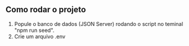 ## Como rodar o projeto
1. Popule o banco de dados (JSON Server) rodando o script no teminal "npm run seed".
2. Crie um arquivo .env
